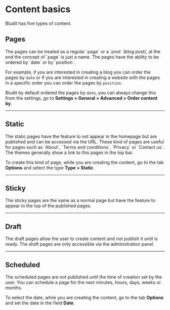 # Content basics
<!-- position: 1 -->

Bludit has five types of content.

<h2 id="pages">Pages</h2>
The pages can be treated as a regular `page` or a `post` (blog post), at the end the concept of `page` is just a name. The pages have the ability to be ordered by `date` or by `position`.

For example, if you are interested in creating a blog you can order the pages by `date` or if you are interested in creating a website with the pages in a specific order you can order the pages by `position`.

Bludit by default ordered the pages by `date`, you can always change this from the settings, go to **Settings > General > Advanced > Order content by**.

---

<h2 id="static">Static</h2>
The static pages have the feature to not appear in the homepage but are published and can be accessed via the URL. These kind of pages are useful for pages such as `About`, `Terms and conditions`, `Privacy` or `Contact us`. The themes generally show a link to this pages in the top bar.

To create this kind of page, while you are creating the content, go to the tab **Options** and select the type **Type > Static**.

---

<h2 id="sticky">Sticky</h2>
The sticky pages are the same as a normal page but have the feature to appear in the top of the published pages.

---

<h2 id="draft">Draft</h2>
The draft pages allow the user to create content and not publish it until is ready. The draft pages are only accessible via the administration panel.

---

<h2 id="scheduled">Scheduled</h2>
The scheduled pages are not published until the time of creation set by the user. You can schedule a page for the next minutes, hours, days, weeks or months.

To select the date, while you are creating the content, go to the tab **Options** and set the date in the field **Date**.
